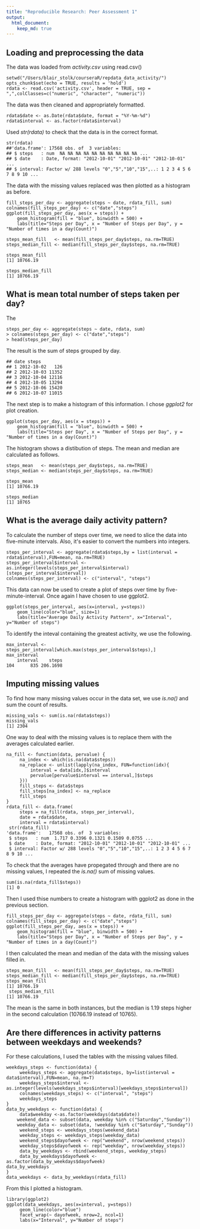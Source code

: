 ```yaml
---
title: "Reproducible Research: Peer Assessment 1"
output: 
  html_document:
    keep_md: true
---
```



## Loading and preprocessing the data
The data was loaded from *activity.csv* using read.csv()
```{r}
setwd("/Users/blair_stolk/courseraR/repdata_data_activity/")
opts_chunk$set(echo = TRUE, results = 'hold')
rdata <- read.csv('activity.csv', header = TRUE, sep = ",",colClasses=c("numeric", "character", "numeric"))
```
The data was then cleaned and appropriately formatted. 

```{r}
rdata$date <- as.Date(rdata$date, format = "%Y-%m-%d")
rdata$interval <- as.factor(rdata$interval)
```

Used *str(rdata)* to check that the data is in the correct format. 

```{r}
str(rdata)
##'data.frame':	17568 obs. of  3 variables:
## $ steps   : num  NA NA NA NA NA NA NA NA NA NA ...
## $ date    : Date, format: "2012-10-01" "2012-10-01" "2012-10-01" ...
## $ interval: Factor w/ 288 levels "0","5","10","15",..: 1 2 3 4 5 6 7 8 9 10 ...
```

The data with the missing values replaced was then plotted as a histogram as before. 

```{r, ggplot2,fig.width=4,fig.height = 3,echo=FALSE, message=FALSE, warning=FALSE}
fill_steps_per_day <- aggregate(steps ~ date, rdata_fill, sum)
colnames(fill_steps_per_day) <- c("date","steps")
ggplot(fill_steps_per_day, aes(x = steps)) + 
    geom_histogram(fill = "blue", binwidth = 500) + 
    labs(title="Steps per Day", x = "Number of Steps per Day", y = "Number of times in a day(Count)")
```

```{r}
steps_mean_fill   <- mean(fill_steps_per_day$steps, na.rm=TRUE)
steps_median_fill <- median(fill_steps_per_day$steps, na.rm=TRUE)

steps_mean_fill
[1] 10766.19

steps_median_fill
[1] 10766.19
```

## What is mean total number of steps taken per day?

The 

```{r}
steps_per_day <- aggregate(steps ~ date, rdata, sum)
> colnames(steps_per_day) <- c("date","steps")
> head(steps_per_day)
```

The result is the sum of steps grouped by day. 

```{r}
## date steps
## 1 2012-10-02   126
## 2 2012-10-03 11352
## 3 2012-10-04 12116
## 4 2012-10-05 13294
## 5 2012-10-06 15420
## 6 2012-10-07 11015
```

The next step is to make a histogram of this information. I chose *ggplot2* for plot creation. 

```{r,ggplot2,fig.width=4,fig.height = 3,echo=FALSE, message=FALSE, warning=FALSE}
ggplot(steps_per_day, aes(x = steps)) + 
    geom_histogram(fill = "blue", binwidth = 500) +
    labs(title="Steps per Day", x = "Number of Steps per Day", y = "Number of times in a day(Count)")
```

The histogram shows a distibution of steps. The mean and median are calculated as follows. 

```{r}
steps_mean   <- mean(steps_per_day$steps, na.rm=TRUE)
steps_median <- median(steps_per_day$steps, na.rm=TRUE)

steps_mean
[1] 10766.19

steps_median
[1] 10765
```

## What is the average daily activity pattern?

To calculate the number of steps over time, we need to slice the data into five-minute intervals. Also, it's easier to convert the numbers into integers. 

```{r}
steps_per_interval <- aggregate(rdata$steps,by = list(interval = rdata$interval),FUN=mean, na.rm=TRUE)
steps_per_interval$interval <- as.integer(levels(steps_per_interval$interval)[steps_per_interval$interval])
colnames(steps_per_interval) <- c("interval", "steps")
```

This data can now be used to create a plot of steps over time by five-minute-interval. Once again I have chosen to use ggplot2.

```{r,ggplot2,fig.width=4,fig.height = 3,echo=FALSE, message=FALSE, warning=FALSE}
ggplot(steps_per_interval, aes(x=interval, y=steps)) 
    geom_line(color="blue", size=1) 
    labs(title="Average Daily Activity Pattern", x="Interval", y="Number of steps")
```

To identify the inteval containing the greatest activity, we use the following.

```{r}
max_interval <- steps_per_interval[which.max(steps_per_interval$steps),]
max_interval
    interval    steps
104      835 206.1698
```

## Imputing missing values

To find how many missing values occur in the data set, we use *is.na()* and sum the count of results. 
```{r}
missing_vals <- sum(is.na(rdata$steps))
missing_vals
[1] 2304
```

One way to deal with the missing values is to replace them with the averages calculated earlier. 
```{r}
na_fill <- function(data, pervalue) {
     na_index <- which(is.na(data$steps))
     na_replace <- unlist(lapply(na_index, FUN=function(idx){
         interval = data[idx,]$interval
         pervalue[pervalue$interval == interval,]$steps
     }))
     fill_steps <- data$steps
     fill_steps[na_index] <- na_replace
     fill_steps
}
rdata_fill <- data.frame(
     steps = na_fill(rdata, steps_per_interval),
     date = rdata$date,
     interval = rdata$interval)
 str(rdata_fill)
'data.frame':	17568 obs. of  3 variables:
 $ steps   : num  1.717 0.3396 0.1321 0.1509 0.0755 ...
 $ date    : Date, format: "2012-10-01" "2012-10-01" "2012-10-01" ...
 $ interval: Factor w/ 288 levels "0","5","10","15",..: 1 2 3 4 5 6 7 8 9 10 ...
 ```
 
 To check that the averages have propegated through and there are no missing values, I repeated the *is.na()* sum of missing values. 
 
```{r}
sum(is.na(rdata_fill$steps))
[1] 0
```

Then I used thise numbers to create a histogram with ggplot2 as done in the previous section. 

```{r}
fill_steps_per_day <- aggregate(steps ~ date, rdata_fill, sum)
colnames(fill_steps_per_day) <- c("date","steps")
ggplot(fill_steps_per_day, aes(x = steps)) + 
    geom_histogram(fill = "blue", binwidth = 500) + 
    labs(title="Steps per Day", x = "Number of Steps per Day", y = "Number of times in a day(Count)")
```

I then calculated the mean and median of the data with the missing values filled in. 

```{r}
steps_mean_fill   <- mean(fill_steps_per_day$steps, na.rm=TRUE)
steps_median_fill <- median(fill_steps_per_day$steps, na.rm=TRUE)
steps_mean_fill
[1] 10766.19
 steps_median_fill
[1] 10766.19
```
The mean is the same in both instances, but the median is 1.19 steps higher in the second calculation (10766.19 instead of 10765). 

## Are there differences in activity patterns between weekdays and weekends?

For these calculations, I used the tables with the missing values filled. 
```{r}
weekdays_steps <- function(data) {
     weekdays_steps <- aggregate(data$steps, by=list(interval = data$interval),FUN=mean, na.rm=T)
     weekdays_steps$interval <-  as.integer(levels(weekdays_steps$interval)[weekdays_steps$interval])
     colnames(weekdays_steps) <- c("interval", "steps")
     weekdays_steps
}
data_by_weekdays <- function(data) {
     data$weekday <-as.factor(weekdays(data$date))
    weekend_data <- subset(data, weekday %in% c("Saturday","Sunday"))
    weekday_data <- subset(data, !weekday %in% c("Saturday","Sunday"))
     weekend_steps <- weekdays_steps(weekend_data)
     weekday_steps <- weekdays_steps(weekday_data)
     weekend_steps$dayofweek <- rep("weekend", nrow(weekend_steps))
     weekday_steps$dayofweek <- rep("weekday", nrow(weekday_steps))
     data_by_weekdays <- rbind(weekend_steps, weekday_steps)
     data_by_weekdays$dayofweek <- as.factor(data_by_weekdays$dayofweek)
data_by_weekdays
}
data_weekdays <- data_by_weekdays(rdata_fill)
```

From this I plotted a histogram. 

```{r,ggplot2,fig.width=4,fig.height = 3, echo=FALSE, message=FALSE, warning=FALSE}
library(ggplot2)
ggplot(data_weekdays, aes(x=interval, y=steps))
     geom_line(color="blue") 
     facet_wrap(~ dayofweek, nrow=2, ncol=1)
     labs(x="Interval", y="Number of steps")
```

